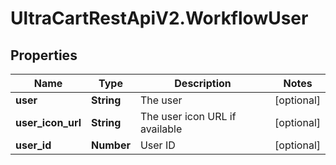 # UltraCartRestApiV2.WorkflowUser

## Properties
Name | Type | Description | Notes
------------ | ------------- | ------------- | -------------
**user** | **String** | The user | [optional] 
**user_icon_url** | **String** | The user icon URL if available | [optional] 
**user_id** | **Number** | User ID | [optional] 


